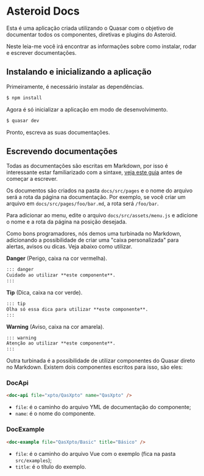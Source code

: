 # Asteroid Docs

Esta é uma aplicação criada utilizando o Quasar com o objetivo de documentar todos os componentes, diretivas e plugins do Asteroid.

Neste leia-me você irá encontrar as informações sobre como instalar, rodar e escrever documentações.

## Instalando e inicializando a aplicação

Primeiramente, é necessário instalar as dependências.

``` bash
$ npm install
```

Agora é só inicializar a aplicação em modo de desenvolvimento.

``` bash
$ quasar dev
```

Pronto, escreva as suas documentações.

## Escrevendo documentações

Todas as documentações são escritas em Markdown, por isso é interessante estar familiarizado com a sintaxe, [veja este guia](https://www.markdownguide.org/) antes de começar a escrever.

Os documentos são criados na pasta `docs/src/pages` e o nome do arquivo será a rota da página na documentação. Por exemplo, se você criar um arquivo em `docs/src/pages/foo/bar.md`, a rota será `/foo/bar`.

Para adicionar ao menu, edite o arquivo `docs/src/assets/menu.js` e adicione o nome e a rota da página na posição desejada.

Como bons programadores, nós demos uma turbinada no Markdown, adicionando a possibilidade de criar uma "caixa personalizada" para alertas, avisos ou dicas. Veja abaixo como utilizar.

**Danger** (Perigo, caixa na cor vermelha).

``` md
::: danger
Cuidado ao utilizar **este componente**.
:::
```

**Tip** (Dica, caixa na cor verde).

``` md
::: tip
Olha só essa dica para utilizar **este componente**.
:::
```


**Warning** (Aviso, caixa na cor amarela).

``` md
::: warning
Atenção ao utilizar **este componente**.
:::
```

Outra turbinada é a possibilidade de utilizar componentes do Quasar direto no Markdown. Existem dois componentes escritos para isso, são eles:

### DocApi

``` html
<doc-api file="xpto/QasXpto" name="QasXpto" />
```

- `file`: é o caminho do arquivo YML de documentação do componente;
- `name`: é o nome do componente.

### DocExample

``` html
<doc-example file="QasXpto/Basic" title="Básico" />
```

- `file`: é o caminho do arquivo Vue com o exemplo (fica na pasta `src/examples`);
- `title`: é o título do exemplo.
